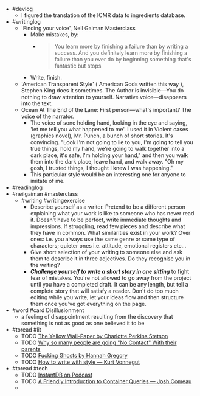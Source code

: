 - #devlog
	- I figured the translation of the ICMR data to ingredients database.
- #writinglog
	- 'Finding your voice', Neil Gaiman Masterclass
		- Make mistakes, by:
			- > You learn more by finishing a failure than by writing a success. And you definitely learn more by finishing a failure than you ever do by beginning something that's fantastic but stops
		- Write, finish.
	- 'American Transparent Style' ( American Gods written this way ), Stephen King does it sometimes. The Author is invisible—You do nothing to draw attention to yourself. Narrative voice—disappears into the text.
	- Ocean At The End of the Lane: First person—what's important? The voice of the narrator.
		- The voice of sone holding hand, looking in the eye and saying, 'let me tell you what happened to me'. I used it in Violent cases (graphics novel), Mr. Punch, a bunch of short stories. It's convincing. "Look I'm not going to lie to you, I'm going to tell you true things, hold my hand, we're going to walk together into a dark place, it's safe, I'm holding your hand," and then you walk them into the dark place, leave hand, and walk away. "Oh my gosh, I trusted things, I thought I knew I was happening."
		- This particular style would be an interesting one for anyone to imitate of me.
- #readinglog
- #neilgaiman #masterclass
	- #writing #writingexercise
		- Describe yourself as a writer. Pretend to be a different person explaining what your work is like to someone who has never read it. Doesn't have to be perfect, write immediate thoughts and impressions. If struggling, read few pieces and describe what they have in common. What similarities exist in your work? Over ones: i.e. you always use the same genre or same type of characters; quieter ones i.e. attitude, emotional registers etc…
		- Give short selection of your writing to someone else and ask them to describe it in three adjectives. Do they recognise you in the writing?
		- ***Challenge yourself to write a short story in one sitting*** to fight fear of mistakes. You're not allowed to go away from the project until you have a completed draft. It can be any length, but tell a complete story that will satisfy a reader. Don't do too much editing while you write, let your ideas flow and then structure them once you've got everything on the page.
- #word #card Disillusionment
	- a feeling of disappointment resulting from the discovery that something is not as good as one believed it to be
- #toread #lit
	- TODO [The Yellow Wall-Paper by Charlotte Perkins Stetson](https://www.nlm.nih.gov/exhibition/theliteratureofprescription/exhibitionAssets/digitalDocs/The-Yellow-Wall-Paper.pdf)
	- TODO [Why so many people are going "No Contact" With their parents](https://www.newyorker.com/culture/annals-of-inquiry/why-so-many-people-are-going-no-contact-with-their-parents)
	- TODO [Fucking Ghosts by Hannah Gregory](https://electricliterature.com/fucking-ghosts-by-hannah-gregory/)
	- TODO [How to write with style — Kurt Vonnegut](https://www.bu.edu/clarion/guides/vonnegut-1980.pdf)
- #toread #tech
	- TODO [InstantDB on Podcast](https://www.therepl.net/episodes/55/)
	- TODO [A Friendly Introduction to Container Queries — Josh Comeau](https://www.joshwcomeau.com/css/container-queries-introduction)
	-